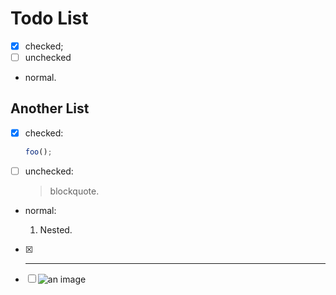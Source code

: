 # Todo List

*   [x] checked;
*   [ ] unchecked
*   normal.

## Another List

*   [x] checked:

    ```js
    foo();
    ```

*   [ ] unchecked:

    > blockquote.

*   normal:

    1.  Nested.

*   [x] ---

*   [ ] ![an image](http://example.com/favicon.ico)
